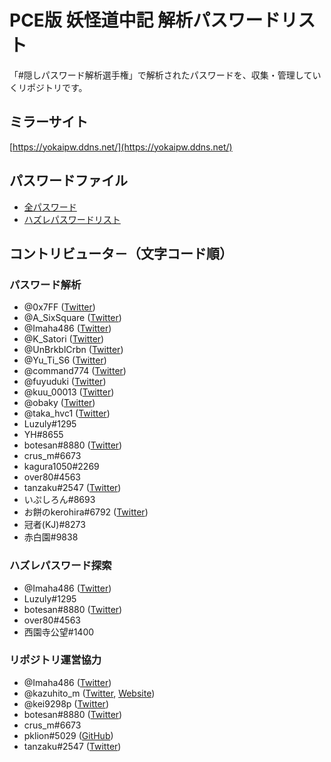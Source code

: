 # PCE版 妖怪道中記 解析パスワードリスト
「#隠しパスワード解析選手権」で解析されたパスワードを、収集・管理していくリポジトリです。

## ミラーサイト
[https://yokaipw.ddns.net/](https://yokaipw.ddns.net/)

## パスワードファイル
- [全パスワード](https://github.com/kmikage/yokai-password/tree/main/passwords)
- [ハズレパスワードリスト](https://github.com/kmikage/yokai-password/tree/main/rejected_passwords)


## コントリビュータ－（文字コード順）

### パスワード解析
- @0x7FF ([Twitter](https://twitter.com/0x7FF))
- @A_SixSquare ([Twitter](https://twitter.com/A_SixSquare))
- @Imaha486 ([Twitter](https://twitter.com/Imaha486))
- @K_Satori ([Twitter](https://twitter.com/K_Satori))
- @UnBrkblCrbn ([Twitter](https://twitter.com/UnBrkblCrbn))
- @Yu_Ti_S6 ([Twitter](https://twitter.com/Yu_Ti_S6))
- @command774 ([Twitter](https://twitter.com/command774))
- @fuyuduki ([Twitter](https://twitter.com/fuyuduki))
- @kuu_00013 ([Twitter](https://twitter.com/kuu_00013))
- @obaky ([Twitter](https://twitter.com/obaky))
- @taka_hvc1 ([Twitter](https://twitter.com/taka_hvc1))
- Luzuly#1295
- YH#8655
- botesan#8880 ([Twitter](https://twitter.com/botesan))
- crus_m#6673
- kagura1050#2269
- over80#4563
- tanzaku#2547 ([Twitter](https://twitter.com/tanzaku_sub))
- いぷしろん#8693
- お餅のkerohira#6792 ([Twitter](https://twitter.com/Riku_2004))
- 冠者(KJ)#8273
- 赤白園#9838

### ハズレパスワード探索
- @Imaha486 ([Twitter](https://twitter.com/Imaha486))
- Luzuly#1295
- botesan#8880 ([Twitter](https://twitter.com/botesan))
- over80#4563
- 西園寺公望#1400

### リポジトリ運営協力
- @Imaha486 ([Twitter](https://twitter.com/Imaha486))
- @kazuhito_m ([Twitter](https://twitter.com/kazuhito_m),  [Website](https://youkaiosugi.com/))
- @kei9298p ([Twitter](https://twitter.com/kei9298p))
- botesan#8880 ([Twitter](https://twitter.com/botesan))
- crus_m#6673
- pklion#5029 ([GitHub](https://github.com/pklion))
- tanzaku#2547 ([Twitter](https://twitter.com/tanzaku_sub))
